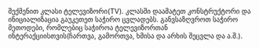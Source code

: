 შექმენით კლასი ტელევიზორი(TV).
კლასში დაამატეთ კონსტრუქტორი და ინიციალიზაცია გაუკეთეთ საჭირო ცვლადებს. 
განვსაზღვროთ საჭირო მეთოდები, რომლებიც საჭიროა ტელევიზორთან ინტერაქციისთვის(ჩართვა, გამორთვა, ხმისა და არხის შეცვლა და ა.შ.).




